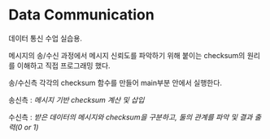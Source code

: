 # Data Communication


데이터 통신 수업 실습용.

메시지의 송/수신 과정에서 메시지 신뢰도를 파악하기 위해 붙이는 checksum의 원리를 이해하고 직접 프로그래밍 했다.

송/수신측 각각의 checksum 함수를 만들어 main부분 안에서 실행한다.

송신측 : *메시지 기반 checksum 계산 및 삽입*

수신측 : *받은 데이터의 메시지와 checksum을 구분하고, 둘의 관계를 파악 및 결과 출력(0 or 1)*

